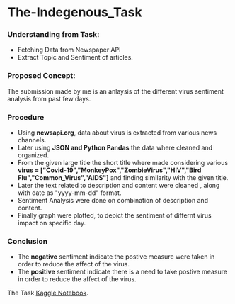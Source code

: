 # The-Indegenous_Task
### Understanding from Task:
* Fetching Data from Newspaper API
* Extract Topic and Sentiment of articles.

### Proposed Concept:
The submission made by me is an anlaysis of the different virus sentiment analysis from past few days.

### Procedure
* Using **newsapi.org**, data about virus is extracted from various news channels.
* Later using **JSON and Python Pandas** the data where cleaned and organized.
* From the given large title the short title where made considering various **virus = ["Covid-19","MonkeyPox","ZombieVirus","HIV","Bird Flu","Common_Virus","AIDS"]**
  and finding similarity with the given title.
* Later the text related to description and content were cleaned , along with date as "yyyy-mm-dd" format.
* Sentiment Analysis were done on combination of description and content.
* Finally graph were plotted, to depict the sentiment of differnt virus impact on specific day.

### Conclusion
* The **negative** sentiment indicate the postive measure were taken in order to reduce the affect of the virus.
* The **positive** sentiment indicate there is a need to take postive measure in order to reduce the affect of the virus.


The Task [Kaggle Notebook](https://www.kaggle.com/code/sing05jatin/the-indegenous-online-test/notebook).



